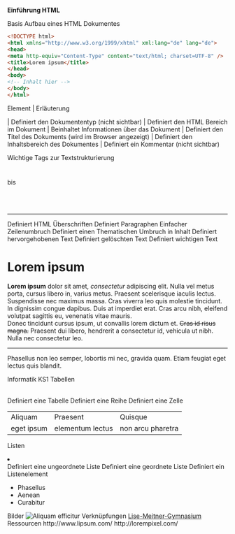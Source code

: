 **Einführung HTML**

Basis Aufbau eines HTML Dokumentes

```html
<!DOCTYPE html>
<html xmlns="http://www.w3.org/1999/xhtml" xml:lang="de" lang="de">
<head>
<meta http-equiv="Content-Type" content="text/html; charset=UTF-8" />
<title>Lorem ipsum</title>
</head>
<body>
<!-- Inhalt hier -->
</body>
</html>
```

Element | Erläuterung
<!DOCTYPE html> | Definiert den Dokumententyp (nicht sichtbar)
<html></html> | Definiert den HTML Bereich im Dokument
<head><head> | Beinhaltet Informationen über das Dokument
<title></title> | Definiert den Titel des Dokuments (wird im Browser angezeigt)
<body></body> | Definiert den Inhaltsbereich des Dokumentes
<!--  --> | Definiert ein Kommentar (nicht sichtbar)

Wichtige Tags zur Textstrukturierung
<h1></h1> bis <h6></h6>
<p></p>
<br />
<hr />
<em></em>
<del></del>
<strong></strong>
Definiert HTML Überschriften
Definiert Paragraphen
Einfacher Zeilenumbruch
Definiert einen Thematischen Umbruch in Inhalt
Definiert hervorgehobenen Text
Definiert gelöschten Text
Definiert wichtigen Text
<div>
<h1>Lorem ipsum</h1>
<p><strong>Lorem ipsum</strong> dolor sit amet, <em>consectetur</em>
adipiscing elit. Nulla vel metus porta, cursus libero in, varius metus. Praesent
scelerisque iaculis lectus. Suspendisse nec maximus massa. Cras viverra leo quis
molestie tincidunt. In dignissim congue dapibus. Duis at imperdiet erat. Cras
arcu nibh, eleifend volutpat sagittis eu, venenatis vitae mauris. <br />Donec
tincidunt cursus ipsum, ut convallis lorem dictum et. <del>Cras id risus
magna.</del> Praesent dui libero, hendrerit a consectetur id, vehicula ut nibh.
Nulla nec consectetur leo.<hr> <span>Phasellus non leo semper, lobortis mi nec,
gravida quam. Etiam feugiat eget lectus quis blandit.</span></p>
</div>Informatik KS1
Tabellen
<table></table>
<tr></tr>
<td></td>
Definiert eine Tabelle
Definiert eine Reihe
Definiert eine Zelle
<table>
<tr>
<td>Aliquam</td>
<td>Praesent</td>
<td>Quisque</td>
</tr>
<tr>
<td>eget ipsum</td>
<td>elementum lectus</td>
<td>non arcu pharetra</td>
</tr>
</table>
Listen
<ul></ul>
<ol></ol>
<li></li>
Definiert eine ungeordnete Liste
Definiert eine geordnete Liste
Definiert ein Listenelement
<ul>
<li>Phasellus</li>
<li>Aenean</li>
<li>Curabitur</li>
</ul>
Bilder
<img src="images/animals-q-c-640-480-3.jpg" alt="Aliquam efficitur" />
Verknüpfungen
<a href="http://www.lmg-remseck.de/">Lise-Meitner-Gymnasium</a>
Ressourcen
http://www.lipsum.com/
http://lorempixel.com/
